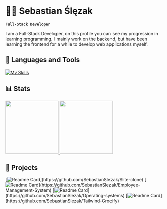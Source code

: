 # 👨‍💻 Sebastian Ślęzak

**`Full-Stack Developer`**

I am a Full-Stack Developer, on this profile you can see my progression in learning programming. I mainly work on the backend, but have been learning the frontend for a while to develop web applications myself.

## 📖 Languages and Tools

[![My Skills](https://skillicons.dev/icons?i=html,css,tailwind,js,c,cpp,postgres,mysql,linux,bash)](https://skillicons.dev)
  
## 📊 Stats

<a href="https://github.com/SebastianSlezak">
  <img height="168,5em" src="https://github-readme-stats.vercel.app/api?username=SebastianSlezak&show_icons=true&theme=tokyonight"/>
  <img height="168,5em" src="https://github-readme-stats.vercel.app/api/top-langs/?username=SebastianSlezak&layout=compact&langs_count=7&theme=tokyonight"/>
</a>

## 🔨 Projects

[![Readme Card](https://github-readme-stats.vercel.app/api/pin/?username=SebastianSlezak&repo=Slite-clone&show_icons=true&theme=tokyonight&layout=black?")](https://github.com/SebastianSlezak/Slite-clone)
[![Readme Card](https://github-readme-stats.vercel.app/api/pin/?username=SebastianSlezak&repo=Employee-Management-System&show_icons=true&theme=tokyonight&layout=black?")](https://github.com/SebastianSlezak/Employee-Management-System)
[![Readme Card](https://github-readme-stats.vercel.app/api/pin/?username=SebastianSlezak&repo=Operating-systems&show_icons=true&theme=tokyonight&layout=black?")](https://github.com/SebastianSlezak/Operating-systems)
[![Readme Card](https://github-readme-stats.vercel.app/api/pin/?username=SebastianSlezak&repo=Tailwind-Grocify&show_icons=true&theme=tokyonight&layout=black?")](https://github.com/SebastianSlezak/Tailwind-Grocify)
